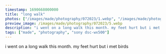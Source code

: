 ```yaml
---
timestamp: 1690668000000
title: "long walk"
photos: ["/images/made/photography/072023/1.webp", "/images/made/photography/072023/2.webp", "/images/made/photography/072023/3.webp", "/images/made/photography/072023/4.webp", "/images/made/photography/072023/5.webp", "/images/made/photography/072023/6.webp"]
preview_image: /images/made/photography/072023/5.webp
description: "i went on a long walk this month. my feet hurt but i met birds"
tags: ["made", "photography", "sony dsc-wx500"]
---
```

i went on a long walk this month. my feet hurt but i met birds